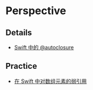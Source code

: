 # Perspective

## Details

- [Swift 中的 @autoclosure](Posts/Code/Swift/autoclosure)

## Practice

- [在 Swift 中对数组元素的弱引用](Posts/Practice/Weakly_Arrays)